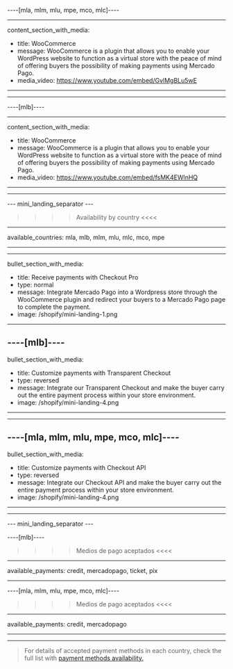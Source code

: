 ----[mla, mlm, mlu, mpe, mco, mlc]----

---
content_section_with_media: 
 - title: WooCommerce
 - message: WooCommerce is a plugin that allows you to enable your WordPress website to function as a virtual store with the peace of mind of offering buyers the possibility of making payments using Mercado Pago.
 - media_video: https://www.youtube.com/embed/GvlMgBLu5wE
---

------------

----[mlb]----

---
content_section_with_media: 
 - title: WooCommerce
 - message: WooCommerce is a plugin that allows you to enable your WordPress website to function as a virtual store with the peace of mind of offering buyers the possibility of making payments using Mercado Pago.
 - media_video: https://www.youtube.com/embed/fsMK4EWlnHQ
---

------------

--- mini_landing_separator ---

>>>> Availability by country <<<<
---
available_countries: mla, mlb, mlm, mlu, mlc, mco, mpe

---

---
bullet_section_with_media: 
 - title: Receive payments with Checkout Pro
 - type: normal
 - message: Integrate Mercado Pago into a Wordpress store through the WooCommerce plugin and redirect your buyers to a Mercado Pago page to complete the payment.
 - image: /shopify/mini-landing-1.png
---

----[mlb]----
---
bullet_section_with_media: 
 - title: Customize payments with Transparent Checkout
 - type: reversed
 - message: Integrate our Transparent Checkout and make the buyer carry out the entire payment process within your store environment.
 - image: /shopify/mini-landing-4.png
---
------------

----[mla, mlm, mlu, mpe, mco, mlc]----
---
bullet_section_with_media: 
 - title: Customize payments with Checkout API
 - type: reversed
 - message: Integrate our Checkout API and make the buyer carry out the entire payment process within your store environment.
 - image: /shopify/mini-landing-4.png
---
------------

--- mini_landing_separator ---

----[mlb]----

>>>> Medios de pago aceptados <<<<
---
available_payments: credit, mercadopago, ticket, pix

------------

----[mla, mlm, mlu, mpe, mco, mlc]----

>>>> Medios de pago aceptados <<<<
---
available_payments: credit, mercadopago

------------

---

> For details of accepted payment methods in each country, check the full list with [payment methods availability.](/developers/en/docs/sales-processing/payment-methods)